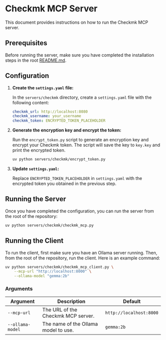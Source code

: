 # Checkmk MCP Server

This document provides instructions on how to run the Checkmk MCP server.

## Prerequisites

Before running the server, make sure you have completed the installation steps in the root [README.md](../../README.md).

## Configuration

1.  **Create the `settings.yaml` file:**

    In the `servers/checkmk` directory, create a `settings.yaml` file with the following content:

    ```yaml
    checkmk_url: http://localhost:8080
    checkmk_username: your_username
    checkmk_token: ENCRYPTED_TOKEN_PLACEHOLDER
    ```

2.  **Generate the encryption key and encrypt the token:**

    Run the `encrypt_token.py` script to generate an encryption key and encrypt your Checkmk token. The script will save the key to `key.key` and print the encrypted token.

    ```bash
    uv python servers/checkmk/encrypt_token.py
    ```

3.  **Update `settings.yaml`:**

    Replace `ENCRYPTED_TOKEN_PLACEHOLDER` in `settings.yaml` with the encrypted token you obtained in the previous step.

## Running the Server

Once you have completed the configuration, you can run the server from the root of the repository:

```bash
uv python servers/checkmk/checkmk_mcp.py
```

## Running the Client

To run the client, first make sure you have an Ollama server running.
Then, from the root of the repository, run the client. Here is an example command:

```bash
uv python servers/checkmk/checkmk_mcp_client.py \
    --mcp-url "http://localhost:8000" \
    --ollama-model "gemma:2b"
```

### Arguments

| Argument       | Description                               | Default                |
| -------------- | ----------------------------------------- | ---------------------- |
| `--mcp-url`      | The URL of the Checkmk MCP server.        | `http://localhost:8000` |
| `--ollama-model` | The name of the Ollama model to use.      | `gemma:2b`             |